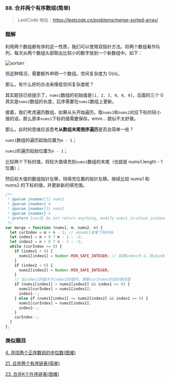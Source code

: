 ### 88. 合并两个有序数组(简单)

> LeetCode 地址：https://leetcode.cn/problems/merge-sorted-array/

### 题解

利用两个数组都有序的这一性质，我们可以使用双指针方法。将两个数组看作队列，每次从两个数组头部取出比较小的数字放到一个新数组中。如下：

![sortarr](https://raw.githubusercontent.com/kerwin-ly/Blog/master/assets/imgs/algorithm/sortarr.gif)

但这种情况，需要额外申明一个数组。空间复杂度为 O(n)。

那么，有什么好的办法来降低空间复杂度呢？

其实题目已经提示了，`nums1`数组的初始值是`[1, 2, 3, 0, 0, 0]`，后面的三个 0 其实是`nums2`数组的长度，后序需要在`nums1`数组上更新。

接着，我们考虑遍历数组。如果从头开始遍历，取`nums1`和`nums2`对应下标的较小值的话，那么原本`nums1`下标的值需要保存。emm... 貌似不太好做。

那么，此时的思维应该思考**从数组末尾倒序遍历**是否会简单一些？

`nums1`数组的遍历起始位置为`m - 1`；

`nums2`的遍历起始位置为`n - 1`；

比较两个下标的值，将较大值填充到`nums1`数组的末尾（也就是 nums1.length - 1 位置）；

然后较大值的数组指针左移，待填充位置的指针左移。继续比较 nums1 和 nums2 的下标的值，并更新新的填充值。

```js
/**
 * @param {number[]} nums1
 * @param {number} m
 * @param {number[]} nums2
 * @param {number} n
 * @return {void} Do not return anything, modify nums1 in-place instead.
 */
var merge = function (nums1, m, nums2, n) {
  let curIndex = m + n - 1; // 从nums1末尾下标开始
  let index1 = m > 0 ? m - 1 : -1;
  let index2 = n > 0 ? n - 1 : -1;
  while (curIndex >= 0) {
    if (index1 < 0) {
      nums1[index1] = Number.MIN_SAFE_INTEGER; // 如果index为-1，防止undefined > -1情况，当为-1时，将该值设置为最小值
    }
    if (index2 < 0) {
      nums2[index2] = Number.MIN_SAFE_INTEGER;
    }
    // 当index1的值大于index2的值时，更新curIndex对应的填充值
    if (nums1[index1] > nums2[index2] && index1 >= 0) {
      nums1[curIndex] = nums1[index1];
      index1--;
    } else if (nums1[index1] <= nums2[index2] && index2 >= 0) {
      nums1[curIndex] = nums2[index2];
      index2--;
    }
    curIndex--;
  }
};
```

### 类似题目

[4. 寻找两个正序数组的中位数(困难)](todo)

[21. 合并两个有序链表(简单)](todo)

[23. 合并K个升序链表(困难)](todo)
